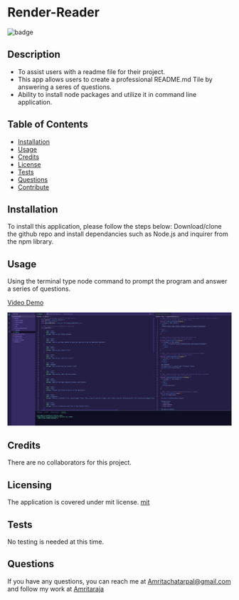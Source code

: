 # Render-Reader

  
  ![badge](https://img.shields.io/badge/license-mit-brightgreen)
  

  ## Description
  - To assist users with a readme file for their project.
  - This app allows users to create a professional README.md Tile by answering a seres of questions.
  - Ability to install node packages and utilize it in command line application.

  ## Table of Contents
  - [Installation](#installation)
  - [Usage](#usage)
  - [Credits](#credits) 
  - [License](#license)
  - [Tests](#tests)
  - [Questions](#questions)
  - [Contribute](#contribute)
  

  ## Installation
  To install this application, please follow the steps below:
  Download/clone the github repo and install dependancies such as Node.js and inquirer from the npm library.
  
  ## Usage
  Using the terminal type node command to prompt the program and answer a series of questions.
  
  [Video Demo](https://youtu.be/gPezYvqwu5M)
  
  ![alt text](/assets/images/screenshot.png)

  ## Credits
  There are no collaborators for this project.

  
  ## Licensing 
  The application is covered under mit license.
  [mit](https://choosealicense.com/licenses/mit)
  
  ## Tests
  No testing is needed at this time.
  
  ## Questions 
  If you have any questions, you can reach me at Amritachatarpal@gmail.com and follow my work at [Amritaraja](https://github.com/Amritaraja/)

